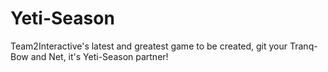# Yeti-Season
Team2Interactive's latest and greatest game to be created, git your Tranq-Bow and Net, it's Yeti-Season partner!
